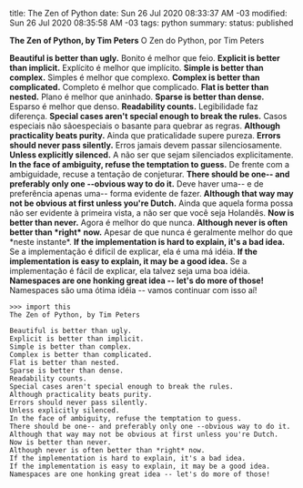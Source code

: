 title: The Zen of Python
date: Sun 26 Jul 2020 08:33:37 AM -03
modified: Sun 26 Jul 2020 08:35:58 AM -03
tags: python
summary: 
status: published

**The Zen of Python, by Tim Peters**
O Zen do Python, por Tim Peters

**Beautiful is better than ugly.**
Bonito é melhor que feio.
**Explicit is better than implicit.**
Explícito é melhor que implícito.
**Simple is better than complex.**
Simples é melhor que complexo.
**Complex is better than complicated.**
Completo é melhor que complicado.
**Flat is better than nested.**
Plano é melhor que aninhado.
**Sparse is better than dense.**
Esparso é melhor que denso.
**Readability counts.**
Legibilidade faz diferença.
**Special cases aren't special enough to break the rules.**
Casos especiais não sãoespeciais o basante para quebrar as regras.
**Although practicality beats purity.**
Ainda que praticalidade supere pureza.
**Errors should never pass silently.**
Erros jamais devem passar silenciosamente.
**Unless explicitly silenced.**
A não ser que sejam silenciados explicitamente.
**In the face of ambiguity, refuse the temptation to guess.**
De frente com a ambiguidade, recuse a tentação de conjeturar.
**There should be one-- and preferably only one --obvious way to do it.**
Deve haver uma-- e de preferência apenas uma-- forma evidente de fazer.
**Although that way may not be obvious at first unless you're Dutch.**
Ainda que aquela forma possa não ser evidente à primeira vista, a não ser que você seja Holandês.
**Now is better than never.**
Agora é melhor do que nunca.
**Although never is often better than \*right\* now.**
Apesar de que nunca é geralmente melhor do que \*neste instante\*.
**If the implementation is hard to explain, it's a bad idea.**
Se a implementação é difícil de explicar, ela é uma má idéia.
**If the implementation is easy to explain, it may be a good idea.**
Se a implementação é fácil de explicar, ela talvez seja uma boa idéia.
**Namespaces are one honking great idea -- let's do more of those!**
Namespaces são uma ótima idéia -- vamos continuar com isso aí!

```
>>> import this
The Zen of Python, by Tim Peters

Beautiful is better than ugly.
Explicit is better than implicit.
Simple is better than complex.
Complex is better than complicated.
Flat is better than nested.
Sparse is better than dense.
Readability counts.
Special cases aren't special enough to break the rules.
Although practicality beats purity.
Errors should never pass silently.
Unless explicitly silenced.
In the face of ambiguity, refuse the temptation to guess.
There should be one-- and preferably only one --obvious way to do it.
Although that way may not be obvious at first unless you're Dutch.
Now is better than never.
Although never is often better than *right* now.
If the implementation is hard to explain, it's a bad idea.
If the implementation is easy to explain, it may be a good idea.
Namespaces are one honking great idea -- let's do more of those!
```
